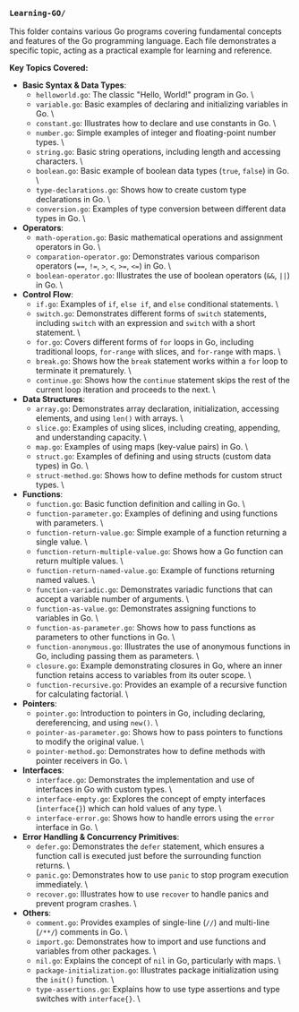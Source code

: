 ### `Learning-GO/`
This folder contains various Go programs covering fundamental concepts and features of the Go programming language. Each file demonstrates a specific topic, acting as a practical example for learning and reference.

**Key Topics Covered:**
* **Basic Syntax & Data Types**:
    * `helloworld.go`: The classic "Hello, World!" program in Go. \
    * `variable.go`: Basic examples of declaring and initializing variables in Go. \
    * `constant.go`: Illustrates how to declare and use constants in Go. \
    * `number.go`: Simple examples of integer and floating-point number types. \
    * `string.go`: Basic string operations, including length and accessing characters. \
    * `boolean.go`: Basic example of boolean data types (`true`, `false`) in Go. \
    * `type-declarations.go`: Shows how to create custom type declarations in Go. \
    * `conversion.go`: Examples of type conversion between different data types in Go. \
* **Operators**:
    * `math-operation.go`: Basic mathematical operations and assignment operators in Go. \
    * `comparation-operator.go`: Demonstrates various comparison operators (`==`, `!=`, `>`, `<`, `>=`, `<=`) in Go. \
    * `boolean-operator.go`: Illustrates the use of boolean operators (`&&`, `||`) in Go. \
* **Control Flow**:
    * `if.go`: Examples of `if`, `else if`, and `else` conditional statements. \
    * `switch.go`: Demonstrates different forms of `switch` statements, including `switch` with an expression and `switch` with a short statement. \
    * `for.go`: Covers different forms of `for` loops in Go, including traditional loops, `for-range` with slices, and `for-range` with maps. \
    * `break.go`: Shows how the `break` statement works within a `for` loop to terminate it prematurely. \
    * `continue.go`: Shows how the `continue` statement skips the rest of the current loop iteration and proceeds to the next. \
* **Data Structures**:
    * `array.go`: Demonstrates array declaration, initialization, accessing elements, and using `len()` with arrays. \
    * `slice.go`: Examples of using slices, including creating, appending, and understanding capacity. \
    * `map.go`: Examples of using maps (key-value pairs) in Go. \
    * `struct.go`: Examples of defining and using structs (custom data types) in Go. \
    * `struct-method.go`: Shows how to define methods for custom struct types. \
* **Functions**:
    * `function.go`: Basic function definition and calling in Go. \
    * `function-parameter.go`: Examples of defining and using functions with parameters. \
    * `function-return-value.go`: Simple example of a function returning a single value. \
    * `function-return-multiple-value.go`: Shows how a Go function can return multiple values. \
    * `function-return-named-value.go`: Example of functions returning named values. \
    * `function-variadic.go`: Demonstrates variadic functions that can accept a variable number of arguments. \
    * `function-as-value.go`: Demonstrates assigning functions to variables in Go. \
    * `function-as-parameter.go`: Shows how to pass functions as parameters to other functions in Go. \
    * `function-anonymous.go`: Illustrates the use of anonymous functions in Go, including passing them as parameters. \
    * `closure.go`: Example demonstrating closures in Go, where an inner function retains access to variables from its outer scope. \
    * `function-recursive.go`: Provides an example of a recursive function for calculating factorial. \
* **Pointers**:
    * `pointer.go`: Introduction to pointers in Go, including declaring, dereferencing, and using `new()`. \
    * `pointer-as-parameter.go`: Shows how to pass pointers to functions to modify the original value. \
    * `pointer-method.go`: Demonstrates how to define methods with pointer receivers in Go. \
* **Interfaces**:
    * `interface.go`: Demonstrates the implementation and use of interfaces in Go with custom types. \
    * `interface-empty.go`: Explores the concept of empty interfaces (`interface{}`) which can hold values of any type. \
    * `interface-error.go`: Shows how to handle errors using the `error` interface in Go. \
* **Error Handling & Concurrency Primitives**:
    * `defer.go`: Demonstrates the `defer` statement, which ensures a function call is executed just before the surrounding function returns. \
    * `panic.go`: Demonstrates how to use `panic` to stop program execution immediately. \
    * `recover.go`: Illustrates how to use `recover` to handle panics and prevent program crashes. \
* **Others**:
    * `comment.go`: Provides examples of single-line (`//`) and multi-line (`/**/`) comments in Go. \
    * `import.go`: Demonstrates how to import and use functions and variables from other packages. \
    * `nil.go`: Explains the concept of `nil` in Go, particularly with maps. \
    * `package-initialization.go`: Illustrates package initialization using the `init()` function. \
    * `type-assertions.go`: Explains how to use type assertions and type switches with `interface{}`. \
